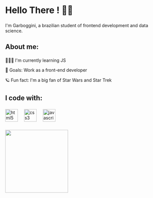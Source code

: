 <h1 align="left">Hello There ! 🖖🏻 </h1>

###

<p align="left">I'm Garboggini, a brazilian student of frontend development and data science. </p>

###

<h2 align="left">About me:</h2>

###

<p align="left">🧙🏻‍♂️ I'm currently learning JS <p> 🚀 Goals: Work as a front-end developer <p> 🪐 Fun fact: I'm a big fan of Star Wars and Star Trek </p>

###

<h2 align="left">I code with: </h2>

###

<div align="left">
  <img src="https://cdn.jsdelivr.net/gh/devicons/devicon/icons/html5/html5-original.svg" height="40" alt="html5 logo"  />
  <img width="12" />
  <img src="https://cdn.jsdelivr.net/gh/devicons/devicon/icons/css3/css3-original.svg" height="40" alt="css3 logo"  />
  <img width="12" />
  <img src="https://cdn.jsdelivr.net/gh/devicons/devicon/icons/javascript/javascript-original.svg" height="40" alt="javascript logo"  />
  <img width="12" />
</div>

###

<div align="left">
  <img height="200" src="https://i.pinimg.com/originals/af/93/62/af936255d35bb748ee0e0dceb43c07e7.gif"  />
</div>
